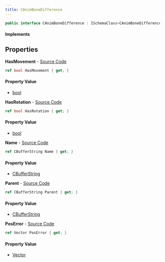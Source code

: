 ```yaml
---
title: CAnimBoneDifference
---
```


```csharp
public interface CAnimBoneDifference : ISchemaClass<CAnimBoneDifference>, ISchemaField, ISchemaClass, INativeHandle
```

#### Implements

## Properties

**HasMovement** - [Source Code](https://github.com/swiftly-solution/swiftlys2/blob/master/managed/src/SwiftlyS2.Generated/Schemas/Interfaces/CAnimBoneDifference.cs#L24)

```csharp
ref bool HasMovement { get; }
```

#### Property Value

- [bool](https://learn.microsoft.com/dotnet/api/system.boolean)

**HasRotation** - [Source Code](https://github.com/swiftly-solution/swiftlys2/blob/master/managed/src/SwiftlyS2.Generated/Schemas/Interfaces/CAnimBoneDifference.cs#L22)

```csharp
ref bool HasRotation { get; }
```

#### Property Value

- [bool](https://learn.microsoft.com/dotnet/api/system.boolean)

**Name** - [Source Code](https://github.com/swiftly-solution/swiftlys2/blob/master/managed/src/SwiftlyS2.Generated/Schemas/Interfaces/CAnimBoneDifference.cs#L16)

```csharp
ref CBufferString Name { get; }
```

#### Property Value

- [CBufferString](/docs/api/shared/natives/cbufferstring)

**Parent** - [Source Code](https://github.com/swiftly-solution/swiftlys2/blob/master/managed/src/SwiftlyS2.Generated/Schemas/Interfaces/CAnimBoneDifference.cs#L18)

```csharp
ref CBufferString Parent { get; }
```

#### Property Value

- [CBufferString](/docs/api/shared/natives/cbufferstring)

**PosError** - [Source Code](https://github.com/swiftly-solution/swiftlys2/blob/master/managed/src/SwiftlyS2.Generated/Schemas/Interfaces/CAnimBoneDifference.cs#L20)

```csharp
ref Vector PosError { get; }
```

#### Property Value

- [Vector](/docs/api/shared/natives/vector)

